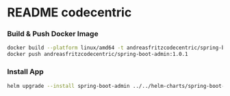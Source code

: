 # README codecentric

### Build & Push Docker Image
```bash
docker build --platform linux/amd64 -t andreasfritzcodecentric/spring-boot-admin:1.0.1 .
docker push andreasfritzcodecentric/spring-boot-admin:1.0.1
```

### Install App
```bash
helm upgrade --install spring-boot-admin ../../helm-charts/spring-boot-admin -f deployment/values-codecentric.yaml
```
